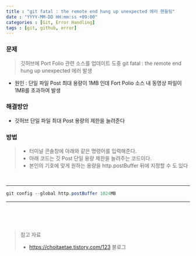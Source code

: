 ```yaml
---
title : "git fatal : the remote end hung up unexpected 에러 핸들링"
date : "YYYY-MM-DD HH:mm:ss +09:00"
categories : [Git, Error Handling] 
tags : [git, github, error]
---
```


### 문제
>깃허브에 Port Folio 관련 소스를 업데이트 도중 git fatal : the remote end hung up unexpected 에러 발생

- 원인 : 단일 파일 Post 최대 용량이 1MB 인데 Fort Polio 소스 내 동영상 파일이 1MB를 초과하여 발생


### 해결방안
- 깃허브 단일 파일 최대 Post 용량의 제한을 늘려준다

### 방법
> - 터미널 콘솔창에 아래와 같은 명령어를 입력해준다.
> - 아래 코드는 깃 Post 단일 용량 제한을 늘려주는 코드이다.
> - 본인의 기호에 맞게 원하는 용량을 http.postBuffer 뒤에 지정할 수 도 있다

<br/>

---
```C#
git config --global http.postBuffer 1024MB
```
---

<br/>
<br/>
<br/>



>참고 자료
> - https://choitaetae.tistory.com/123 블로그
